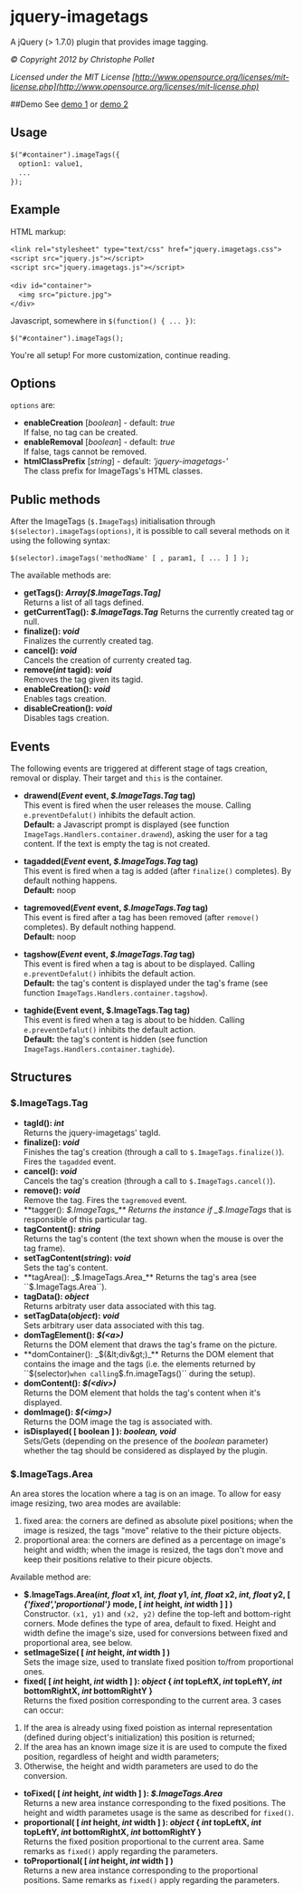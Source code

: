 # jquery-imagetags

A jQuery (> 1.7.0) plugin that provides image tagging.

_&copy; Copyright 2012 by Christophe Pollet_

_Licensed under the MIT License [http://www.opensource.org/licenses/mit-license.php](http://www.opensource.org/licenses/mit-license.php)_

##Demo
See [demo 1](http://christophe.pollet.ch/projects/jquery-imagetags/src/example1.html) or [demo 2](http://christophe.pollet.ch/projects/jquery-imagetags/src/example2.html)

## Usage

    $("#container").imageTags({
      option1: value1,
      ...
    });

## Example
HTML markup:

    <link rel="stylesheet" type="text/css" href="jquery.imagetags.css">
    <script src="jquery.js"></script>
    <script src="jquery.imagetags.js"></script>
    
    <div id="container">
      <img src="picture.jpg">
    </div>
    
Javascript, somewhere in ``$(function() { ... })``:

    $("#container").imageTags();

You're all setup! For more customization, continue reading.

## Options
``options`` are:

* **enableCreation** [_boolean_] - default: _true_  
If false, no tag can be created.
* **enableRemoval** [_boolean_] - default: _true_  
If false, tags cannot be removed.
* **htmlClassPrefix** [_string_] - default: _'jquery-imagetags-'_  
The class prefix for ImageTags's HTML classes.

## Public methods
After the ImageTags (``$.ImageTags``) initialisation through ``$(selector).imageTags(options)``, it is possible to call several methods on it using the following syntax:

    $(selector).imageTags('methodName' [ , param1, [ ... ] ] );

The available methods are:

* **getTags(): _Array[$.ImageTags.Tag]_**  
Returns a list of all tags defined.
* **getCurrentTag(): _$.ImageTags.Tag_**
Returns the currently created tag or null.
* **finalize(): _void_**  
Finalizes the currently created tag.
* **cancel(): _void_**  
Cancels the creation of currenty created tag.
* **remove(_int_ tagid): _void_**  
Removes the tag given its tagid.
* **enableCreation(): _void_**  
Enables tags creation.
* **disableCreation(): _void_**  
Disables tags creation.

## Events
The following events are triggered at different stage of tags creation, removal or display. Their target and ``this`` is the container.

* **drawend(_Event_ event, _$.ImageTags.Tag_ tag)**  
This event is fired when the user releases the mouse. Calling ``e.preventDefalut()`` inhibits the default action.  
**Default:** a Javascript prompt is displayed (see function ``ImageTags.Handlers.container.drawend``), asking the user for a tag content. If the text is empty the tag is not created.

* **tagadded(_Event_ event, _$.ImageTags.Tag_ tag)**  
This event is fired when a tag is added (after ``finalize()`` completes). By default nothing happens.  
**Default:** noop

* **tagremoved(_Event_ event, _$.ImageTags.Tag_ tag)**  
This event is fired after a tag has been removed (after ``remove()`` completes). By default nothing happend.  
**Default:** noop

* **tagshow(_Event_ event, _$.ImageTags.Tag_ tag)**  
This event is fired when a tag is about to be displayed. Calling ``e.preventDefalut()`` inhibits the default action.  
**Default:** the tag's content is displayed under the tag's frame (see function ``ImageTags.Handlers.container.tagshow``).

* **taghide(Event event, $.ImageTags.Tag tag)**  
This event is fired when a tag is about to be hidden. Calling ``e.preventDefalut()`` inhibits the default action.  
**Default:** the tag's content is hidden (see function ``ImageTags.Handlers.container.taghide``).

## Structures

### $.ImageTags.Tag
* **tagId(): _int_**  
Returns the jquery-imagetags' tagId.
* **finalize(): _void_**  
Finishes the tag's creation (through a call to ``$.ImageTags.finalize()``). Fires the ``tagadded`` event.
* **cancel(): _void_**  
Cancels the tag's creation (through a call to ``$.ImageTags.cancel()``).
* **remove(): _void_**  
Remove the tag. Fires the ``tagremoved`` event.
* **tagger(): _$.ImageTags_**  
Returns the instance if _$.ImageTags_ that is responsible of this particular tag.
* **tagContent(): _string_**  
Returns the tag's content (the text shown when the mouse is over the tag frame).
* **setTagContent(_string_): _void_**  
Sets the tag's content.
* **tagArea(): _$.ImageTags.Area_**  
Returns the tag's area (see ``$.ImageTags.Area``).
* **tagData(): _object_**  
Returns arbitraty user data associated with this tag.
* **setTagData(_object_): _void_**  
Sets arbitrary user data associated with this tag.
* **domTagElement(): _$(&lt;a&gt;)_**  
Returns the DOM element that draws the tag's frame on the picture.
* **domContainer(): _$(&lt;div&gt;)_**  
Returns the DOM element that contains the image and the tags (i.e. the elements returned by ``$(selector)`` when calling ``$.fn.imageTags()`` during the setup).
* **domContent(): _$(&lt;div&gt;)_**  
Returns the DOM element that holds the tag's content when it's displayed.
* **domImage(): _$(&lt;img&gt;)_**  
Returns the DOM image the tag is associated with.
* **isDisplayed( [ boolean ] ): _boolean, void_**  
Sets/Gets (depending on the presence of the _boolean_ parameter) whether the tag should be considered as displayed by the plugin.

### $.ImageTags.Area
An area stores the location where a tag is on an image. To allow for easy image resizing, two area modes are available:

1. fixed area: the corners are defined as absolute pixel positions; when the image is resized, the tags "move" relative to the their picture objects.
2. proportional area: the corners are defined as a percentage on image's height and width; when the image is resized, the tags don't move and keep their positions relative to their picure objects.

Available method are:

* **$.ImageTags.Area(_int, float_ x1, _int, float_ y1, _int, float_ x2, _int, float_ y2, [ _{'fixed','proportional'}_ mode, [ _int_ height, _int_ width ] ] )**  
Constructor. ``(x1, y1)`` and ``(x2, y2)`` define the top-left and bottom-right corners. Mode defines the type of area, default to fixed. Height and width define the image's size, used
for conversions between fixed and proportional area, see below.
* **setImageSize( [ _int_ height, _int_ width ] )**  
Sets the image size, used to translate fixed position to/from proportional ones.
* **fixed( [ _int_ height, _int_ width ] ): _object_ { _int_ topLeftX, _int_ topLeftY, _int_ bottomRightX, _int_ bottomRightY }**  
Returns the fixed position corresponding to the current area. 3 cases can occur:
 1. If the area is already using fixed poistion as internal representation (defined during object's initialization) this position is returned;
 2. If the area has an known image size it is are used to compute the fixed position, regardless of height and width parameters;
 3. Otherwise, the height and width parameters are used to do the conversion.
* **toFixed( [ _int_ height, _int_ width ] ): _$.ImageTags.Area_**  
Returns a new area instance corresponding to the fixed positions. The height and width parametes usage is the same as described for ``fixed()``.
* **proportional( [ _int_ height, _int_ width ] ): _object_ { _int_ topLeftX, _int_ topLeftY, _int_ bottomRightX, _int_ bottomRightY }**  
Returns the fixed position proportional to the current area. Same remarks as ``fixed()`` apply regarding the parameters.
* **toProportional( [ _int_ height, _int_ width ] )**  
Returns a new area instance corresponding to the proportional positions. Same remarks as ``fixed()`` apply regarding the parameters.
